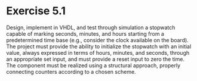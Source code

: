 # Exercise 5.1
Design, implement in VHDL, and test through simulation a stopwatch capable of marking seconds, minutes, and hours starting from a predetermined time base (e.g., consider the clock available on the board). The project must provide the ability to initialize the stopwatch with an initial value, always expressed in terms of hours, minutes, and seconds, through an appropriate set input, and must provide a reset input to zero the time.
The component must be realized using a structural approach, properly connecting counters according to a chosen scheme.
